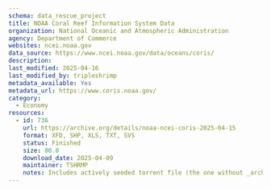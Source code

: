 ```yaml
---
schema: data_rescue_project 
title: NOAA Coral Reef Information System Data
organization: National Oceanic and Atmospheric Administration
agency: Department of Commerce
websites: ncei.noaa.gov
data_source: https://www.ncei.noaa.gov/data/oceans/coris/
description: 
last_modified: 2025-04-16
last_modified_by: tripleshrimp
metadata_available: Yes
metadata_url: https://www.coris.noaa.gov/
category:
  - Economy
resources:
  - id: 736
    url: https://archive.org/details/noaa-ncei-coris-2025-04-15
    format: XFD, SHP, XLS, TXT, SVS
    status: Finished
    size: 80.0
    download_date: 2025-04-09
    maintainer: TSHRMP
    notes: Includes actively seeded torrent file (the one without _archive).  Alternate torrent location https//academictorrents.com/details/4e933a13ac5cca1059ce14628ca0db6ce35e358e
---
```

